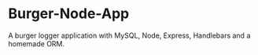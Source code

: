 # Burger-Node-App
A burger logger application with MySQL, Node, Express, Handlebars and a homemade ORM.
